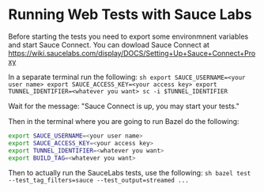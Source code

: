 # Running Web Tests with Sauce Labs

Before starting the tests you need to export some environmnent variables and
start Sauce Connect. You can dowload Sauce Connect at
https://wiki.saucelabs.com/display/DOCS/Setting+Up+Sauce+Connect+Proxy

In a separate terminal run the following: `sh export SAUCE_USERNAME=<your user
name> export SAUCE_ACCESS_KEY=<your access key> export
TUNNEL_IDENTIFIER=<whatever you want> sc -i $TUNNEL_IDENTIFIER`

Wait for the message: "Sauce Connect is up, you may start your tests."

Then in the terminal where you are going to run Bazel do the following:

```sh
export SAUCE_USERNAME=<your user name>
export SAUCE_ACCESS_KEY=<your access key>
export TUNNEL_IDENTIFIER=<whatever you want>
export BUILD_TAG=<whatever you want>
```

Then to actually run the SauceLabs tests, use the following: `sh bazel test
--test_tag_filters=sauce --test_output=streamed ...`
